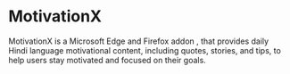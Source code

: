 # MotivationX
MotivationX is a Microsoft Edge and Firefox addon , that provides daily Hindi language motivational content, including quotes, stories, and tips, to help users stay motivated and focused on their goals.
